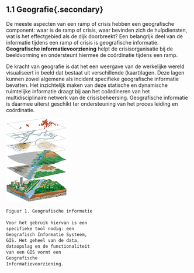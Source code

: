 ## 1.1 Geografie{.secondary}

De meeste aspecten van een ramp of crisis hebben een
geografische component: waar is de ramp of crisis, waar
bevinden zich de hulpdiensten, wat is het effectgebied als de dijk
doorbreekt? Een belangrijk deel van de informatie tijdens een
ramp of crisis is geografische informatie. __Geografische
informatievoorziening__ helpt de crisisorganisatie bij de
beeldvorming en ondersteunt hiermee de coördinatie tijdens een
ramp.

De kracht van geografie is dat het een weergave van de
werkelijke wereld visualiseert in beeld dat bestaat uit
verschillende (kaart)lagen. Deze lagen kunnen zowel algemene
als incident specifieke geografische informatie bevatten. Het
inzichtelijk maken van deze statische en dynamische ruimtelijke
informatie draagt bij aan het coördineren van het multidisciplinaire
netwerk van de crisisbeheersing. Geografische informatie is
daarmee uiterst geschikt ter ondersteuning van het proces leiding
en coördinatie.

![Figuur 1. Geografische informatie](images/4.png)

```
Figuur 1. Geografische informatie

Voor het gebruik hiervan is een 
specifieke tool nodig: een 
Geografisch Informatie Systeem,
GIS. Het geheel van de data, 
dataopslag en de functionaliteit 
van een GIS vormt een 
Geografische 
Informatievoorziening.
```